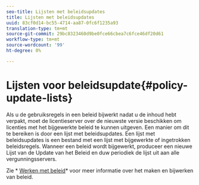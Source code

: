 ```yaml
---
seo-title: Lijsten met beleidsupdates
title: Lijsten met beleidsupdates
uuid: 83cf0d14-bc55-4714-aa87-0fc6f1235a93
translation-type: tm+mt
source-git-commit: 29bc8323460d9be0fce66cbea7c6fce46df20d61
workflow-type: tm+mt
source-wordcount: '99'
ht-degree: 0%

---
```



# Lijsten voor beleidsupdate{#policy-update-lists}

Als u de gebruiksregels in een beleid bijwerkt nadat u de inhoud hebt verpakt, moet de licentieserver over de nieuwste versie beschikken om licenties met het bijgewerkte beleid te kunnen uitgeven. Een manier om dit te bereiken is door een lijst met beleidsupdates. Een lijst met beleidsupdates is een bestand met een lijst met bijgewerkte of ingetrokken beleidsregels. Wanneer een beleid wordt bijgewerkt, produceer een nieuwe Lijst van de Update van het Beleid en duw periodiek de lijst uit aan alle vergunningsservers.

Zie * [Werken met beleid](../../aaxs-protecting-content/content-working-with-policies/content-working-with-policies-overview.md)* voor meer informatie over het maken en bijwerken van beleid.
